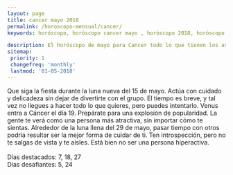 ```yaml
---
layout: page
title: cancer mayo 2018 
permalink: /horoscopo-mensual/cancer/
keywords: horóscopo, horóscopo cancer mayo , horóscopo 2018, horóscopo esperanza gracia, horoscop, horóscopos gratis, horoscopo cancer, horoscopo cancer 2018, Tarot, Astrologia, Zodíaco, cancer, horoscopo gratis, horoscopo del mes 

description: El horóscopo de mayo para Cancer todo lo que tienen los astros preparados para este mes, amor, trabajo, familia. Todo sobre astrologia, tarot, predicciones.
sitemap:
 priority: 1
 changefreq: 'monthly'
 lastmod: '01-05-2018'
---
```



Que siga la fiesta durante la luna nueva del 15 de mayo. Actúa con cuidado y delicadeza sin dejar de divertirte con el grupo. El tiempo es breve, y tal vez no llegues a hacer todo lo que quieres, pero puedes intentarlo. Venus entra a Cáncer el día 19. Prepárate para una explosión de popularidad. La gente te verá como una persona más atractiva, sin importar cómo te sientas. Alrededor de la luna llena del 29 de mayo, pasar tiempo con otros podría resultar ser la mejor forma de cuidar de ti. Ten introspección, pero no te salgas de vista y te aísles. Está bien no ser una persona hiperactiva. <br><br>Días destacados: 7, 18, 27<br>Días desafiantes: 5, 24